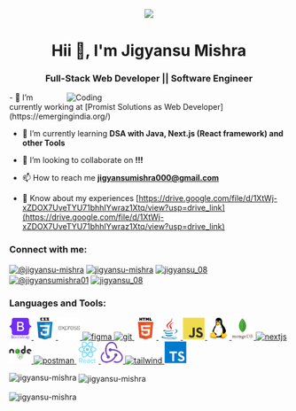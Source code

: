 <div align="center"><img src="https://user-images.githubusercontent.com/90236635/232446433-d5540fa2-fe28-4bb8-b929-cdb51fe61336.gif"></div>
<h1 align="center">Hii 👋, I'm Jigyansu Mishra</h1>
<h3 align="center">Full-Stack Web Developer || Software Engineer</h3>

<img align="right" alt="Coding" width="400" src="https://aster.cloud/wp-content/uploads/2022/11/compiling-code.gif">
- 🔭 I’m currently working at [Promist Solutions as Web Developer](https://emergingindia.org/)

- 🌱 I’m currently learning **DSA with Java, Next.js (React framework) and other Tools**

- 👯 I’m looking to collaborate on **!!!**

- 📫 How to reach me **jigyansumishra000@gmail.com**

- 📄 Know about my experiences [https://drive.google.com/file/d/1XtWj-xZDOX7UveTYU71bhhIYwraz1Xtq/view?usp=drive_link](https://drive.google.com/file/d/1XtWj-xZDOX7UveTYU71bhhIYwraz1Xtq/view?usp=drive_link)

<h3 align="left">Connect with me:</h3>
<p align="left">
<a href="https://codepen.io/@jigyansu-mishra" target="blank"><img align="center" src="https://raw.githubusercontent.com/rahuldkjain/github-profile-readme-generator/master/src/images/icons/Social/codepen.svg" alt="@jigyansu-mishra" height="30" width="40" /></a>
<a href="https://linkedin.com/in/jigyansu-mishra" target="blank"><img align="center" src="https://raw.githubusercontent.com/rahuldkjain/github-profile-readme-generator/master/src/images/icons/Social/linked-in-alt.svg" alt="jigyansu-mishra" height="30" width="40" /></a>
<a href="https://instagram.com/jigyansu_08" target="blank"><img align="center" src="https://raw.githubusercontent.com/rahuldkjain/github-profile-readme-generator/master/src/images/icons/Social/instagram.svg" alt="jigyansu_08" height="30" width="40" /></a>
<a href="https://www.hackerrank.com/@jigyansumishra01" target="blank"><img align="center" src="https://raw.githubusercontent.com/rahuldkjain/github-profile-readme-generator/master/src/images/icons/Social/hackerrank.svg" alt="@jigyansumishra01" height="30" width="40" /></a>
<a href="https://www.leetcode.com/jigyansu_08" target="blank"><img align="center" src="https://raw.githubusercontent.com/rahuldkjain/github-profile-readme-generator/master/src/images/icons/Social/leet-code.svg" alt="jigyansu_08" height="30" width="40" /></a>
</p>

<h3 align="left">Languages and Tools:</h3>
<p align="left"> <a href="https://getbootstrap.com" target="_blank" rel="noreferrer"> <img src="https://raw.githubusercontent.com/devicons/devicon/master/icons/bootstrap/bootstrap-plain-wordmark.svg" alt="bootstrap" width="40" height="40"/> </a> <a href="https://www.w3schools.com/css/" target="_blank" rel="noreferrer"> <img src="https://raw.githubusercontent.com/devicons/devicon/master/icons/css3/css3-original-wordmark.svg" alt="css3" width="40" height="40"/> </a> <a href="https://expressjs.com" target="_blank" rel="noreferrer"> <img src="https://raw.githubusercontent.com/devicons/devicon/master/icons/express/express-original-wordmark.svg" alt="express" width="40" height="40"/> </a> <a href="https://www.figma.com/" target="_blank" rel="noreferrer"> <img src="https://www.vectorlogo.zone/logos/figma/figma-icon.svg" alt="figma" width="40" height="40"/> </a> <a href="https://git-scm.com/" target="_blank" rel="noreferrer"> <img src="https://www.vectorlogo.zone/logos/git-scm/git-scm-icon.svg" alt="git" width="40" height="40"/> </a> <a href="https://www.w3.org/html/" target="_blank" rel="noreferrer"> <img src="https://raw.githubusercontent.com/devicons/devicon/master/icons/html5/html5-original-wordmark.svg" alt="html5" width="40" height="40"/> </a> <a href="https://www.java.com" target="_blank" rel="noreferrer"> <img src="https://raw.githubusercontent.com/devicons/devicon/master/icons/java/java-original.svg" alt="java" width="40" height="40"/> </a> <a href="https://developer.mozilla.org/en-US/docs/Web/JavaScript" target="_blank" rel="noreferrer"> <img src="https://raw.githubusercontent.com/devicons/devicon/master/icons/javascript/javascript-original.svg" alt="javascript" width="40" height="40"/> </a> <a href="https://www.linux.org/" target="_blank" rel="noreferrer"> <img src="https://raw.githubusercontent.com/devicons/devicon/master/icons/linux/linux-original.svg" alt="linux" width="40" height="40"/> </a> <a href="https://www.mongodb.com/" target="_blank" rel="noreferrer"> <img src="https://raw.githubusercontent.com/devicons/devicon/master/icons/mongodb/mongodb-original-wordmark.svg" alt="mongodb" width="40" height="40"/> </a> <a href="https://nextjs.org/" target="_blank" rel="noreferrer"> <img src="https://cdn.worldvectorlogo.com/logos/nextjs-2.svg" alt="nextjs" width="40" height="40"/> </a> <a href="https://nodejs.org" target="_blank" rel="noreferrer"> <img src="https://raw.githubusercontent.com/devicons/devicon/master/icons/nodejs/nodejs-original-wordmark.svg" alt="nodejs" width="40" height="40"/> </a> <a href="https://postman.com" target="_blank" rel="noreferrer"> <img src="https://www.vectorlogo.zone/logos/getpostman/getpostman-icon.svg" alt="postman" width="40" height="40"/> </a> <a href="https://reactjs.org/" target="_blank" rel="noreferrer"> <img src="https://raw.githubusercontent.com/devicons/devicon/master/icons/react/react-original-wordmark.svg" alt="react" width="40" height="40"/> </a> <a href="https://redux.js.org" target="_blank" rel="noreferrer"> <img src="https://raw.githubusercontent.com/devicons/devicon/master/icons/redux/redux-original.svg" alt="redux" width="40" height="40"/> </a> <a href="https://tailwindcss.com/" target="_blank" rel="noreferrer"> <img src="https://www.vectorlogo.zone/logos/tailwindcss/tailwindcss-icon.svg" alt="tailwind" width="40" height="40"/> </a> <a href="https://www.typescriptlang.org/" target="_blank" rel="noreferrer"> <img src="https://raw.githubusercontent.com/devicons/devicon/master/icons/typescript/typescript-original.svg" alt="typescript" width="40" height="40"/> </a> </p>

<p><img align="left" src="https://github-readme-stats.vercel.app/api/top-langs?username=jigyansu-mishra&show_icons=true&locale=en&layout=compact" alt="jigyansu-mishra" /></p>

<p>&nbsp;<img align="center" src="https://github-readme-stats.vercel.app/api?username=jigyansu-mishra&show_icons=true&locale=en" alt="jigyansu-mishra" /></p>

<p><img align="center" src="https://github-readme-streak-stats.herokuapp.com/?user=jigyansu-mishra&" alt="jigyansu-mishra" /></p>

